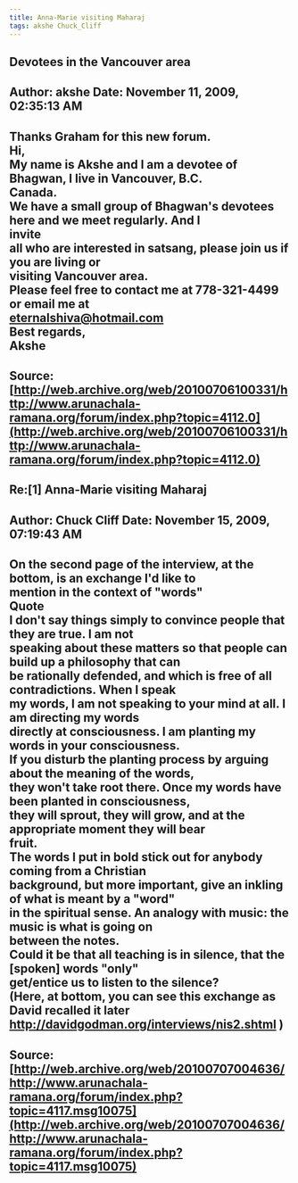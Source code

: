 ```yaml
--- 
title: Anna-Marie visiting Maharaj   
tags: akshe Chuck_Cliff  
---  
```

## Devotees in the Vancouver area  
Author: akshe               Date: November 11, 2009, 02:35:13 AM  
---  
Thanks Graham for this new forum.   
Hi,   
My name is Akshe and I am a devotee of Bhagwan, I live in Vancouver, B.C.  
Canada.   
We have a small group of Bhagwan's devotees here and we meet regularly. And I  
invite   
all who are interested in satsang, please join us if you are living or  
visiting Vancouver area.   
Please feel free to contact me at 778-321-4499 or email me at  
eternalshiva@hotmail.com   
Best regards,   
Akshe
 ---  
Source:[http://web.archive.org/web/20100706100331/http://www.arunachala-ramana.org/forum/index.php?topic=4112.0](http://web.archive.org/web/20100706100331/http://www.arunachala-ramana.org/forum/index.php?topic=4112.0)   
---  

## Re:[1] Anna-Marie visiting Maharaj  
Author: Chuck Cliff         Date: November 15, 2009, 07:19:43 AM  
---  
On the second page of the interview, at the bottom, is an exchange I'd like to  
mention in the context of "words"   
Quote  
I don't say things simply to convince people that they are true. I am not  
speaking about these matters so that people can build up a philosophy that can  
be rationally defended, and which is free of all contradictions. When I speak  
my words, I am not speaking to your mind at all. I am directing my words  
directly at consciousness. **I am planting my words** in your consciousness.  
If you disturb the planting process by arguing about the meaning of the words,  
they won't take root there. Once my words have been planted in consciousness,  
they will sprout, they will grow, and at the appropriate moment they will bear  
fruit.  
The words I put in bold stick out for anybody coming from a Christian  
background, but more important, give an inkling of what is meant by a "word"  
in the spiritual sense. An analogy with music: the music is what is going on  
between the notes.   
Could it be that all teaching is in silence, that the [spoken] words "only"  
get/entice us to listen to the silence?   
(Here, at bottom, you can see this exchange as David recalled it later  
http://davidgodman.org/interviews/nis2.shtml )
 ---  
Source:[http://web.archive.org/web/20100707004636/http://www.arunachala-ramana.org/forum/index.php?topic=4117.msg10075](http://web.archive.org/web/20100707004636/http://www.arunachala-ramana.org/forum/index.php?topic=4117.msg10075)   
---  

